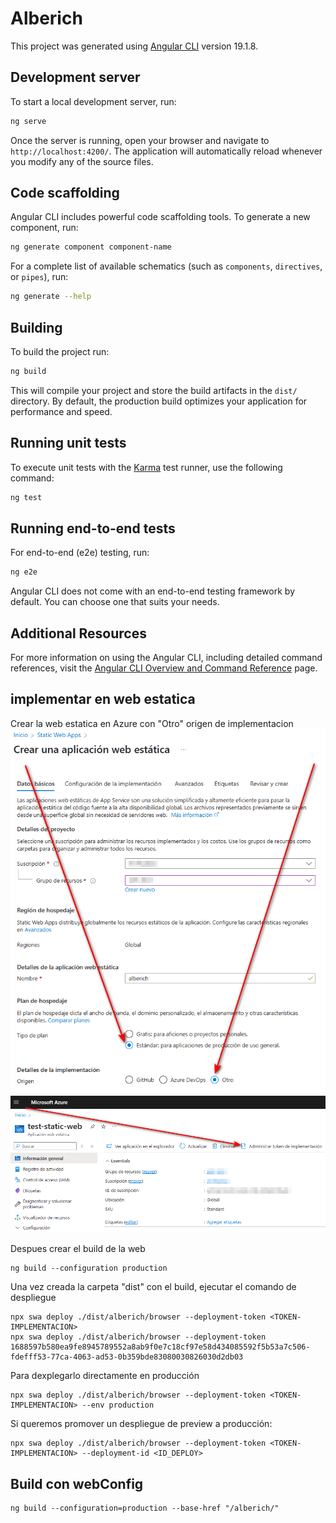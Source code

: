 # Alberich

This project was generated using [Angular CLI](https://github.com/angular/angular-cli) version 19.1.8.

## Development server

To start a local development server, run:

```bash
ng serve
```

Once the server is running, open your browser and navigate to `http://localhost:4200/`. The application will automatically reload whenever you modify any of the source files.

## Code scaffolding

Angular CLI includes powerful code scaffolding tools. To generate a new component, run:

```bash
ng generate component component-name
```

For a complete list of available schematics (such as `components`, `directives`, or `pipes`), run:

```bash
ng generate --help
```

## Building

To build the project run:

```bash
ng build
```

This will compile your project and store the build artifacts in the `dist/` directory. By default, the production build optimizes your application for performance and speed.

## Running unit tests

To execute unit tests with the [Karma](https://karma-runner.github.io) test runner, use the following command:

```bash
ng test
```

## Running end-to-end tests

For end-to-end (e2e) testing, run:

```bash
ng e2e
```

Angular CLI does not come with an end-to-end testing framework by default. You can choose one that suits your needs.

## Additional Resources

For more information on using the Angular CLI, including detailed command references, visit the [Angular CLI Overview and Command Reference](https://angular.dev/tools/cli) page.

## implementar en web estatica
Crear la web estatica en Azure con "Otro" origen de implementacion
![alt text](image.png)
![alt text](image2.png)

Despues crear el build de la web
```
ng build --configuration production

```

Una vez creada la carpeta "dist" con el build, ejecutar el comando de despliegue
```
npx swa deploy ./dist/alberich/browser --deployment-token <TOKEN-IMPLEMENTACION>
npx swa deploy ./dist/alberich/browser --deployment-token 1688597b580ea9fe8945789552a8ab9f0e7c18cf97e58d434085592f5b53a7c506-fdefff53-77ca-4063-ad53-0b359bde83080030826030d2db03
```
Para dexplegarlo directamente en producción
```
npx swa deploy ./dist/alberich/browser --deployment-token <TOKEN-IMPLEMENTACION> --env production
```
Si queremos promover un despliegue de preview a producción:
```
npx swa deploy ./dist/alberich/browser --deployment-token <TOKEN-IMPLEMENTACION> --deployment-id <ID_DEPLOY>
```

## Build con webConfig
```
ng build --configuration=production --base-href "/alberich/"
```
